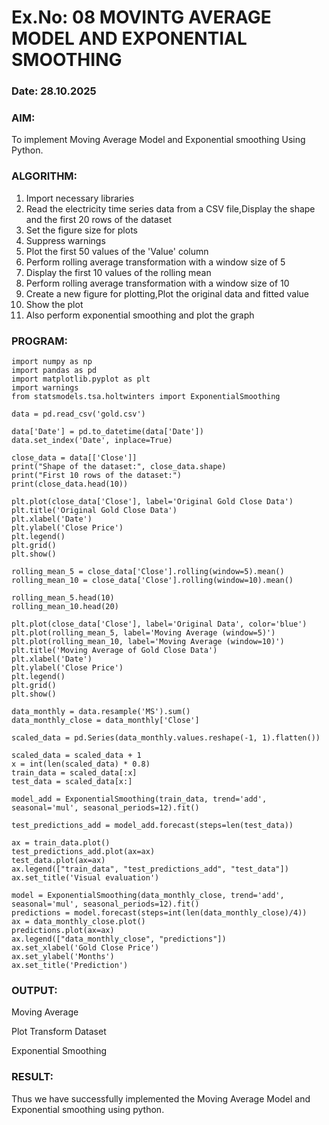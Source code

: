 # Ex.No: 08     MOVINTG AVERAGE MODEL AND EXPONENTIAL SMOOTHING
### Date: 28.10.2025

### AIM:
To implement Moving Average Model and Exponential smoothing Using Python.
### ALGORITHM:
1. Import necessary libraries
2. Read the electricity time series data from a CSV file,Display the shape and the first 20 rows of
the dataset
3. Set the figure size for plots
4. Suppress warnings
5. Plot the first 50 values of the 'Value' column
6. Perform rolling average transformation with a window size of 5
7. Display the first 10 values of the rolling mean
8. Perform rolling average transformation with a window size of 10
9. Create a new figure for plotting,Plot the original data and fitted value
10. Show the plot
11. Also perform exponential smoothing and plot the graph
### PROGRAM:
```
import numpy as np
import pandas as pd
import matplotlib.pyplot as plt
import warnings
from statsmodels.tsa.holtwinters import ExponentialSmoothing

data = pd.read_csv('gold.csv')

data['Date'] = pd.to_datetime(data['Date'])
data.set_index('Date', inplace=True)

close_data = data[['Close']]
print("Shape of the dataset:", close_data.shape)
print("First 10 rows of the dataset:")
print(close_data.head(10))

plt.plot(close_data['Close'], label='Original Gold Close Data')
plt.title('Original Gold Close Data')
plt.xlabel('Date')
plt.ylabel('Close Price')
plt.legend()
plt.grid()
plt.show()

rolling_mean_5 = close_data['Close'].rolling(window=5).mean()
rolling_mean_10 = close_data['Close'].rolling(window=10).mean()

rolling_mean_5.head(10)
rolling_mean_10.head(20)

plt.plot(close_data['Close'], label='Original Data', color='blue')
plt.plot(rolling_mean_5, label='Moving Average (window=5)')
plt.plot(rolling_mean_10, label='Moving Average (window=10)')
plt.title('Moving Average of Gold Close Data')
plt.xlabel('Date')
plt.ylabel('Close Price')
plt.legend()
plt.grid()
plt.show()

data_monthly = data.resample('MS').sum()
data_monthly_close = data_monthly['Close']

scaled_data = pd.Series(data_monthly.values.reshape(-1, 1).flatten())

scaled_data = scaled_data + 1
x = int(len(scaled_data) * 0.8)
train_data = scaled_data[:x]
test_data = scaled_data[x:]

model_add = ExponentialSmoothing(train_data, trend='add', seasonal='mul', seasonal_periods=12).fit()

test_predictions_add = model_add.forecast(steps=len(test_data))

ax = train_data.plot()
test_predictions_add.plot(ax=ax)
test_data.plot(ax=ax)
ax.legend(["train_data", "test_predictions_add", "test_data"])
ax.set_title('Visual evaluation')

model = ExponentialSmoothing(data_monthly_close, trend='add', seasonal='mul', seasonal_periods=12).fit()
predictions = model.forecast(steps=int(len(data_monthly_close)/4))
ax = data_monthly_close.plot()
predictions.plot(ax=ax)
ax.legend(["data_monthly_close", "predictions"])
ax.set_xlabel('Gold Close Price')
ax.set_ylabel('Months')
ax.set_title('Prediction')
```

### OUTPUT:

Moving Average

Plot Transform Dataset

Exponential Smoothing



### RESULT:
Thus we have successfully implemented the Moving Average Model and Exponential smoothing using python.
